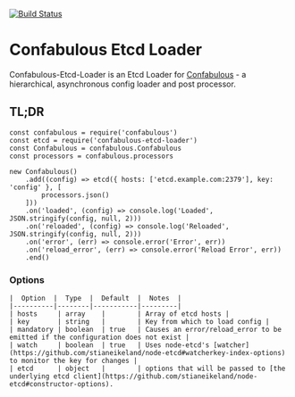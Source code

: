 [![Build Status](https://travis-ci.org/guidesmiths/confabulous-etcd-loader.png)](https://travis-ci.org/guidesmiths/confabulous-etcd-loader)
# Confabulous Etcd Loader
Confabulous-Etcd-Loader is an Etcd Loader for [Confabulous](https://github.com/guidesmiths/confabulous) - a hierarchical, asynchronous config loader and post processor.

## TL;DR
```
const confabulous = require('confabulous')
const etcd = require('confabulous-etcd-loader')
const Confabulous = confabulous.Confabulous
const processors = confabulous.processors

new Confabulous()
    .add((config) => etcd({ hosts: ['etcd.example.com:2379'], key: 'config' }, [
        processors.json()
    ]))
    .on('loaded', (config) => console.log('Loaded', JSON.stringify(config, null, 2)))
    .on('reloaded', (config) => console.log('Reloaded', JSON.stringify(config, null, 2)))
    .on('error', (err) => console.error('Error', err))
    .on('reload_error', (err) => console.error('Reload Error', err))
    .end()
```

### Options
```
|  Option  |  Type  |  Default  |  Notes  |
|----------|--------|-----------|---------|
| hosts     | array    |        | Array of etcd hosts |
| key       | string   |        | Key from which to load config |
| mandatory | boolean  | true   | Causes an error/reload_error to be emitted if the configuration does not exist |
| watch     | boolean  | true   | Uses node-etcd's [watcher](https://github.com/stianeikeland/node-etcd#watcherkey-index-options) to monitor the key for changes |
| etcd      | object   |        | options that will be passed to [the underlying etcd client](https://github.com/stianeikeland/node-etcd#constructor-options).


